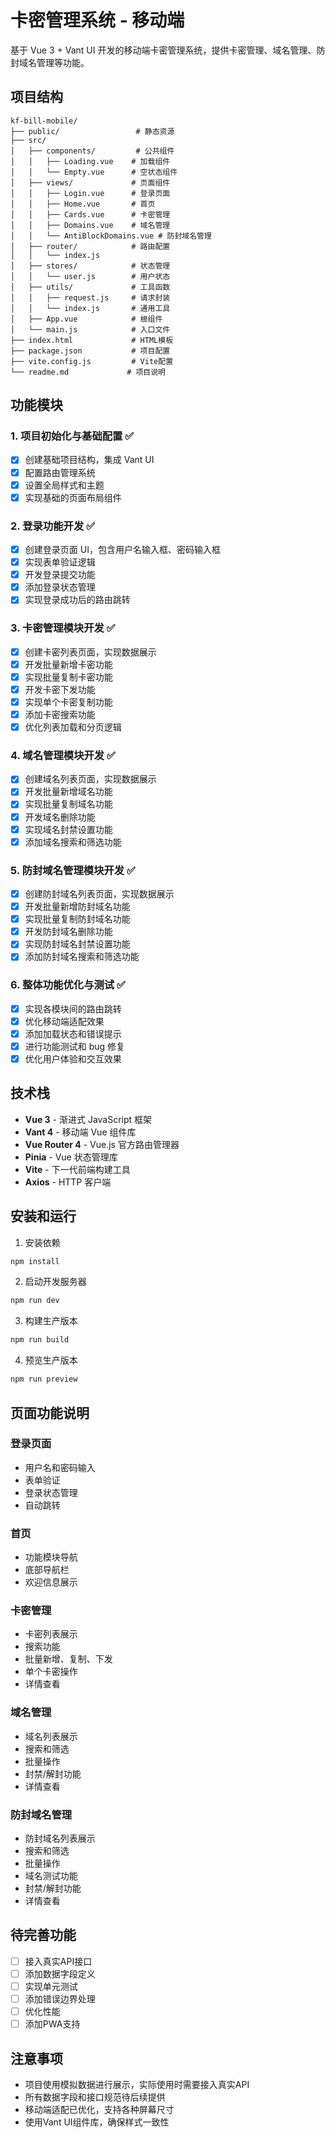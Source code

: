 # 卡密管理系统 - 移动端

基于 Vue 3 + Vant UI 开发的移动端卡密管理系统，提供卡密管理、域名管理、防封域名管理等功能。

## 项目结构

```
kf-bill-mobile/
├── public/                 # 静态资源
├── src/
│   ├── components/         # 公共组件
│   │   ├── Loading.vue    # 加载组件
│   │   └── Empty.vue      # 空状态组件
│   ├── views/             # 页面组件
│   │   ├── Login.vue      # 登录页面
│   │   ├── Home.vue       # 首页
│   │   ├── Cards.vue      # 卡密管理
│   │   ├── Domains.vue    # 域名管理
│   │   └── AntiBlockDomains.vue # 防封域名管理
│   ├── router/            # 路由配置
│   │   └── index.js
│   ├── stores/            # 状态管理
│   │   └── user.js        # 用户状态
│   ├── utils/             # 工具函数
│   │   ├── request.js     # 请求封装
│   │   └── index.js       # 通用工具
│   ├── App.vue            # 根组件
│   └── main.js            # 入口文件
├── index.html             # HTML模板
├── package.json           # 项目配置
├── vite.config.js         # Vite配置
└── readme.md             # 项目说明
```

## 功能模块

### 1. 项目初始化与基础配置 ✅
- [x] 创建基础项目结构，集成 Vant UI
- [x] 配置路由管理系统
- [x] 设置全局样式和主题
- [x] 实现基础的页面布局组件

### 2. 登录功能开发 ✅
- [x] 创建登录页面 UI，包含用户名输入框、密码输入框
- [x] 实现表单验证逻辑
- [x] 开发登录提交功能
- [x] 添加登录状态管理
- [x] 实现登录成功后的路由跳转

### 3. 卡密管理模块开发 ✅
- [x] 创建卡密列表页面，实现数据展示
- [x] 开发批量新增卡密功能
- [x] 实现批量复制卡密功能
- [x] 开发卡密下发功能
- [x] 实现单个卡密复制功能
- [x] 添加卡密搜索功能
- [x] 优化列表加载和分页逻辑

### 4. 域名管理模块开发 ✅
- [x] 创建域名列表页面，实现数据展示
- [x] 开发批量新增域名功能
- [x] 实现批量复制域名功能
- [x] 开发域名删除功能
- [x] 实现域名封禁设置功能
- [x] 添加域名搜索和筛选功能

### 5. 防封域名管理模块开发 ✅
- [x] 创建防封域名列表页面，实现数据展示
- [x] 开发批量新增防封域名功能
- [x] 实现批量复制防封域名功能
- [x] 开发防封域名删除功能
- [x] 实现防封域名封禁设置功能
- [x] 添加防封域名搜索和筛选功能

### 6. 整体功能优化与测试 ✅
- [x] 实现各模块间的路由跳转
- [x] 优化移动端适配效果
- [x] 添加加载状态和错误提示
- [x] 进行功能测试和 bug 修复
- [x] 优化用户体验和交互效果

## 技术栈

- **Vue 3** - 渐进式 JavaScript 框架
- **Vant 4** - 移动端 Vue 组件库
- **Vue Router 4** - Vue.js 官方路由管理器
- **Pinia** - Vue 状态管理库
- **Vite** - 下一代前端构建工具
- **Axios** - HTTP 客户端

## 安装和运行

1. 安装依赖
```bash
npm install
```

2. 启动开发服务器
```bash
npm run dev
```

3. 构建生产版本
```bash
npm run build
```

4. 预览生产版本
```bash
npm run preview
```

## 页面功能说明

### 登录页面
- 用户名和密码输入
- 表单验证
- 登录状态管理
- 自动跳转

### 首页
- 功能模块导航
- 底部导航栏
- 欢迎信息展示

### 卡密管理
- 卡密列表展示
- 搜索功能
- 批量新增、复制、下发
- 单个卡密操作
- 详情查看

### 域名管理
- 域名列表展示
- 搜索和筛选
- 批量操作
- 封禁/解封功能
- 详情查看

### 防封域名管理
- 防封域名列表展示
- 搜索和筛选
- 批量操作
- 域名测试功能
- 封禁/解封功能
- 详情查看

## 待完善功能

- [ ] 接入真实API接口
- [ ] 添加数据字段定义
- [ ] 实现单元测试
- [ ] 添加错误边界处理
- [ ] 优化性能
- [ ] 添加PWA支持

## 注意事项

- 项目使用模拟数据进行展示，实际使用时需要接入真实API
- 所有数据字段和接口规范待后续提供
- 移动端适配已优化，支持各种屏幕尺寸
- 使用Vant UI组件库，确保样式一致性
